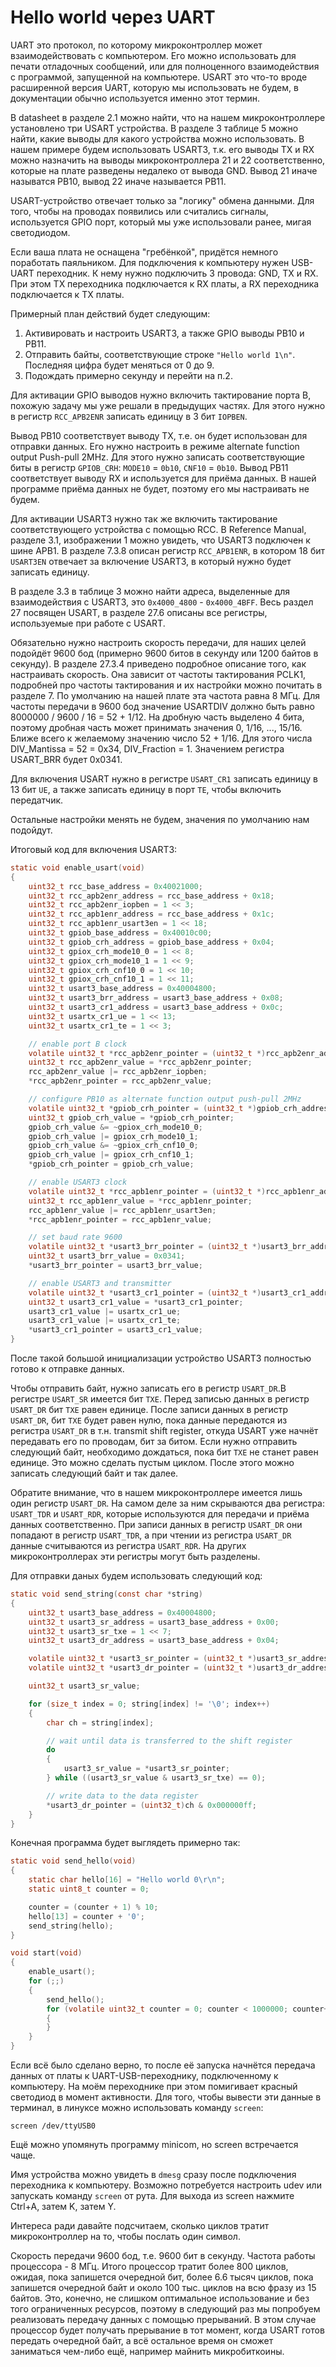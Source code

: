 # Hello world через UART

UART это протокол, по которому микроконтроллер может взаимодействовать с
компьютером. Его можно использовать для печати отладочных сообщений, или для
полноценного взаимодействия с программой, запущенной на компьютере. USART это
что-то вроде расширенной версия UART, которую мы использовать не будем, в
документации обычно используется именно этот термин.

В datasheet в разделе 2.1 можно найти, что на нашем микроконтроллере установлено
три USART устройства. В разделе 3 таблице 5 можно найти, какие выводы для какого
устройства можно использовать. В нашем примере будем использовать USART3, т.к.
его выводы TX и RX можно назначить на выводы микроконтроллера 21 и 22
соответственно, которые на плате разведены недалеко от вывода GND. Вывод 21
иначе называтся PB10, вывод 22 иначе называется PB11.

USART-устройство отвечает только за "логику" обмена данными. Для того, чтобы на
проводах появились или считались сигналы, используется GPIO порт, который мы уже
использовали ранее, мигая светодиодом.

Если ваша плата не оснащена "гребёнкой", придётся немного поработать паяльником.
Для подключения к компьютеру нужен USB-UART переходник. К нему нужно подключить
3 провода: GND, TX и RX. При этом TX переходника подключается к RX платы, а RX
переходника подключается к TX платы.

Примерный план действий будет следующим:

1. Активировать и настроить USART3, а также GPIO выводы PB10 и PB11.
2. Отправить байты, соответствующие строке `"Hello world 1\n"`. Последняя цифра
   будет меняться от 0 до 9.
3. Подождать примерно секунду и перейти на п.2.

Для активации GPIO выводов нужно включить тактирование порта B, похожую задачу
мы уже решали в предыдущих частях. Для этого нужно в регистр `RCC_APB2ENR`
записать единицу в 3 бит `IOPBEN`.

Вывод PB10 соответствует выводу TX, т.е. он будет использован для отправки
данных. Его нужно настроить в режиме alternate function output Push-pull 2MHz.
Для этого нужно записать соответствующие биты в регистр `GPIOB_CRH`: `MODE10` =
`0b10`, `CNF10` = `0b10`. Вывод PB11 соответствует выводу RX и используется для
приёма данных. В нашей программе приёма данных не будет, поэтому его мы
настраивать не будем.

Для активации USART3 нужно так же включить тактирование соответствующего
устройства с помощью RCC. В Reference Manual, разделе 3.1, изображении 1 можно
увидеть, что USART3 подключен к шине APB1. В разделе 7.3.8 описан регистр
`RCC_APB1ENR`, в котором 18 бит `USART3EN` отвечает за включение USART3, в
который нужно будет записать единицу.

В разделе 3.3 в таблице 3 можно найти адреса, выделенные для взаимодействия с
USART3, это `0x4000_4800` - `0x4000_4BFF`. Весь раздел 27 посвящен USART, в
разделе 27.6 описаны все регистры, используемые при работе с USART.

Обязательно нужно настроить скорость передачи, для наших целей подойдёт 9600 бод
(примерно 9600 битов в секунду или 1200 байтов в секунду). В разделе 27.3.4
приведено подробное описание того, как настраивать скорость. Она зависит от
частоты тактирования PCLK1, подробней про частоты тактирования и их настройки
можно почитать в разделе 7. По умолчанию на нашей плате эта частота равна 8 МГц.
Для частоты передачи в 9600 бод значение USARTDIV должно быть равно 8000000 /
9600 / 16 = 52 + 1/12. На дробную часть выделено 4 бита, поэтому дробная часть
может принимать значения 0, 1/16, ..., 15/16. Ближе всего к желаемому значению
число 52 + 1/16. Для этого числа DIV_Mantissa = 52 = 0x34, DIV_Fraction = 1.
Значением регистра USART_BRR будет 0x0341.

Для включения USART нужно в регистре `USART_CR1` записать единицу в 13 бит `UE`,
а также записать единицу в порт `TE`, чтобы включить передатчик.

Остальные настройки менять не будем, значения по умолчанию нам подойдут.

Итоговый код для включения USART3:

```c
static void enable_usart(void)
{
    uint32_t rcc_base_address = 0x40021000;
    uint32_t rcc_apb2enr_address = rcc_base_address + 0x18;
    uint32_t rcc_apb2enr_iopben = 1 << 3;
    uint32_t rcc_apb1enr_address = rcc_base_address + 0x1c;
    uint32_t rcc_apb1enr_usart3en = 1 << 18;
    uint32_t gpiob_base_address = 0x40010c00;
    uint32_t gpiob_crh_address = gpiob_base_address + 0x04;
    uint32_t gpiox_crh_mode10_0 = 1 << 8;
    uint32_t gpiox_crh_mode10_1 = 1 << 9;
    uint32_t gpiox_crh_cnf10_0 = 1 << 10;
    uint32_t gpiox_crh_cnf10_1 = 1 << 11;
    uint32_t usart3_base_address = 0x40004800;
    uint32_t usart3_brr_address = usart3_base_address + 0x08;
    uint32_t usart3_cr1_address = usart3_base_address + 0x0c;
    uint32_t usartx_cr1_ue = 1 << 13;
    uint32_t usartx_cr1_te = 1 << 3;

    // enable port B clock
    volatile uint32_t *rcc_apb2enr_pointer = (uint32_t *)rcc_apb2enr_address;
    uint32_t rcc_apb2enr_value = *rcc_apb2enr_pointer;
    rcc_apb2enr_value |= rcc_apb2enr_iopben;
    *rcc_apb2enr_pointer = rcc_apb2enr_value;

    // configure PB10 as alternate function output push-pull 2MHz
    volatile uint32_t *gpiob_crh_pointer = (uint32_t *)gpiob_crh_address;
    uint32_t gpiob_crh_value = *gpiob_crh_pointer;
    gpiob_crh_value &= ~gpiox_crh_mode10_0;
    gpiob_crh_value |= gpiox_crh_mode10_1;
    gpiob_crh_value &= ~gpiox_crh_cnf10_0;
    gpiob_crh_value |= gpiox_crh_cnf10_1;
    *gpiob_crh_pointer = gpiob_crh_value;

    // enable USART3 clock
    volatile uint32_t *rcc_apb1enr_pointer = (uint32_t *)rcc_apb1enr_address;
    uint32_t rcc_apb1enr_value = *rcc_apb1enr_pointer;
    rcc_apb1enr_value |= rcc_apb1enr_usart3en;
    *rcc_apb1enr_pointer = rcc_apb1enr_value;

    // set baud rate 9600
    volatile uint32_t *usart3_brr_pointer = (uint32_t *)usart3_brr_address;
    uint32_t usart3_brr_value = 0x0341;
    *usart3_brr_pointer = usart3_brr_value;

    // enable USART3 and transmitter
    volatile uint32_t *usart3_cr1_pointer = (uint32_t *)usart3_cr1_address;
    uint32_t usart3_cr1_value = *usart3_cr1_pointer;
    usart3_cr1_value |= usartx_cr1_ue;
    usart3_cr1_value |= usartx_cr1_te;
    *usart3_cr1_pointer = usart3_cr1_value;
}
```

После такой большой инициализации устройство USART3 полностью готово к отправке
данных.

Чтобы отправить байт, нужно записать его в регистр `USART_DR`.В регистре
`USART_SR` имеется бит `TXE`. Перед записью данных в регистр `USART_DR` бит
`TXE` равен единице. После записи данных в регистр `USART_DR`, бит `TXE` будет
равен нулю, пока данные передаются из регистра `USART_DR` в т.н. transmit shift
register, откуда USART уже начнёт передавать его по проводам, бит за битом. Если
нужно отправить следующий байт, необходимо дождаться, пока бит `TXE` не станет
равен единице. Это можно сделать пустым циклом. После этого можно записать
следующий байт и так далее.

Обратите внимание, что в нашем микроконтроллере имеется лишь один регистр
`USART_DR`. На самом деле за ним скрываются два регистра: `USART_TDR` и
`USART_RDR`, которые используются для передачи и приёма данных соответственно.
При записи данных в регистр `USART_DR` они попадают в регистр `USART_TDR`, а при
чтении из регистра `USART_DR` данные считываются из регистра `USART_RDR`. На
других микроконтроллерах эти регистры могут быть разделены.

Для отправки даных будем использовать следующий код:

```c
static void send_string(const char *string)
{
    uint32_t usart3_base_address = 0x40004800;
    uint32_t usart3_sr_address = usart3_base_address + 0x00;
    uint32_t usart3_sr_txe = 1 << 7;
    uint32_t usart3_dr_address = usart3_base_address + 0x04;

    volatile uint32_t *usart3_sr_pointer = (uint32_t *)usart3_sr_address;
    volatile uint32_t *usart3_dr_pointer = (uint32_t *)usart3_dr_address;

    uint32_t usart3_sr_value;

    for (size_t index = 0; string[index] != '\0'; index++)
    {
        char ch = string[index];

        // wait until data is transferred to the shift register
        do
        {
            usart3_sr_value = *usart3_sr_pointer;
        } while ((usart3_sr_value & usart3_sr_txe) == 0);

        // write data to the data register
        *usart3_dr_pointer = (uint32_t)ch & 0x000000ff;
    }
}
```

Конечная программа будет выглядеть примерно так:

```c
static void send_hello(void)
{
    static char hello[16] = "Hello world 0\r\n";
    static uint8_t counter = 0;

    counter = (counter + 1) % 10;
    hello[13] = counter + '0';
    send_string(hello);
}

void start(void)
{
    enable_usart();
    for (;;)
    {
        send_hello();
        for (volatile uint32_t counter = 0; counter < 1000000; counter++)
        {
        }
    }
}
```

Если всё было сделано верно, то после её запуска начнётся передача данных от
платы к UART-USB-переходнику, подключенному к компьютеру. На моём переходнике
при этом помигивает красный светодиод в момент активности. Для того, чтобы
вывести эти данные в терминал, в линуксе можно использовать команду `screen`:

```
screen /dev/ttyUSB0
```

Ещё можно упомянуть программу minicom, но screen встречается чаще.

Имя устройства можно увидеть в `dmesg` сразу после подключения переходника к
компьютеру. Возможно потребуется настроить udev или запускать команду `screen`
от рута. Для выхода из screen нажмите Ctrl+A, затем K, затем Y.

Интереса ради давайте подсчитаем, сколько циклов тратит микроконтроллер на то,
чтобы послать один символ.

Скорость передачи 9600 бод, т.е. 9600 бит в секунду. Частота работы процессора -
8 МГц. Итого процессор тратит более 800 циклов, ожидая, пока запишется очередной
бит, более 6.6 тысяч циклов, пока запишется очередной байт и около 100 тыс.
циклов на всю фразу из 15 байтов. Это, конечно, не слишком оптимальное
использование и без того ограниченных ресурсов, поэтому в следующий раз мы
попробуем реализовать передачу данных с помощью прерываний. В этом случае
процессор будет получать прерывание в тот момент, когда USART готов передать
очередной байт, а всё остальное время он сможет заниматься чем-либо ещё,
например майнить микробиткоины.
